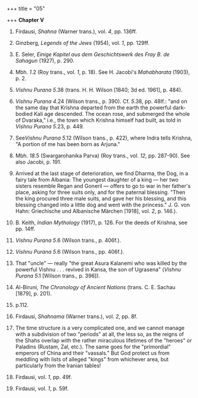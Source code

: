 +++
title = "05"

+++
**Chapter V**

1. Firdausi, *Shahna* \(Warner trans.\), vol. *4*, pp. 136ff.

2. Ginzberg, *Legends of the Jews* \(1954\), vol. *1*, pp. 129ff.

3. E. Seler, *Einige Kapitel aus dem Geschichtswerk des Fray B. de Sahagun* \(1927\), p. 290.

4. Mbh. *1*.2 \(Roy trans., vol. *1*, p. 18\). See H. Jacobi's *Mahabharata* \(1903\), p. 2.

5. *Vishnu Purana 5*.38 \(trans. H. H. Wilson \[1840; 3d ed. 1961\], p. 484\).

6. *Vishnu Purana 4*.24 \(Wilson trans., p. 390\). Cf. *5*.38, pp. 48If.: "and on the same day that Krishna departed from the earth the powerful dark-bodied Kali age descended. The ocean rose, and submerged the whole of Dvaraka," i.e., the town which Krishna himself had built, as told in *Vishnu Purana* *5*.23, p. 449.

7. See*Vishnu Purana 5*.12 \(Wilson trans., p. 422\), where Indra tells Krishna, "A portion of me has been born as Arjuna."

8. Mbh. *18*.5 \(Swargarohanika Parva\) \(Roy trans., vol. *12*, pp. 287-90\). See also Jacobi, p. 191.

9. Arrived at the last stage of deterioration, we find Dharma, the Dog, in a fairy tale from Albania: The youngest daughter of a king — her two sisters resemble Regan and Goneril — offers to go to war in her father's place, asking for three suits only, and for the paternal blessing. "Then the king procured three male suits, and gave her his blessing, and this blessing changed into a little dog and went with the princess." J. G. von Hahn: Griechische und Albanische Märchen \[1918\], vol. *2*, p. 146.\).

10. B. Keith, *Indian Mythology* \(1917\), p. 126. For the deeds of Krishna, see pp. 14ff.

11. *Vishnu Purana 5*.6 \(Wilson trans., p. 406f.\).

12. *Vishnu Purana 5*.6 \(Wilson trans., pp. 406f.\).

13. That "uncle" — really "the great Asura Kalanemi who was killed by the powerful Vishnu . . . revived in Kansa, the son of Ugrasena" \(*Vishnu Purana 5*.1 \[Wilson trans., p. 396\]\).

14. Al-Biruni, *The Chronology of Ancient Nations* \(trans. C. E. Sachau \[1879\], p. 201\).

15. p.112.

16. Firdausi, *Shahnama* \(Warner trans.\), vol. *2*, pp. 8f.

17. The time structure is a very complicated one, and we cannot manage with a subdivision of two "periods" at all, the less so, as the reigns of the Shahs overlap with the rather miraculous lifetimes of the "heroes" or Paladins \(Rustam, Zal, etc.\). The same goes for the "primordial" emperors of China and their "vassals." But God protect us from meddling with lists of alleged "kings" from whichever area, but particularly from the Iranian tables\!

18. Firdausi, vol. *1*, pp. 49f.

19. Firdausi, vol. *1*, p. 59f.




